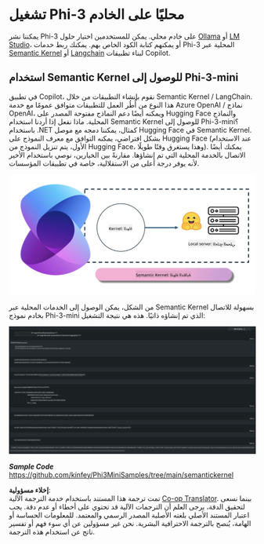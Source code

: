 <!--
CO_OP_TRANSLATOR_METADATA:
{
  "original_hash": "bcf5dd7031db0031abdb9dd0c05ba118",
  "translation_date": "2025-05-07T10:43:28+00:00",
  "source_file": "md/01.Introduction/03/Local_Server_Inference.md",
  "language_code": "ar"
}
-->
# **تشغيل Phi-3 محليًا على الخادم**

يمكننا نشر Phi-3 على خادم محلي. يمكن للمستخدمين اختيار حلول [Ollama](https://ollama.com) أو [LM Studio](https://llamaedge.com)، أو يمكنهم كتابة الكود الخاص بهم. يمكنك ربط خدمات Phi-3 المحلية عبر [Semantic Kernel](https://github.com/microsoft/semantic-kernel?WT.mc_id=aiml-138114-kinfeylo) أو [Langchain](https://www.langchain.com/) لبناء تطبيقات Copilot.

## **استخدام Semantic Kernel للوصول إلى Phi-3-mini**

في تطبيق Copilot، نقوم بإنشاء التطبيقات من خلال Semantic Kernel / LangChain. هذا النوع من أُطُر العمل للتطبيقات متوافق عمومًا مع خدمة Azure OpenAI / نماذج OpenAI، ويمكنه أيضًا دعم النماذج مفتوحة المصدر على Hugging Face والنماذج المحلية. ماذا نفعل إذا أردنا استخدام Semantic Kernel للوصول إلى Phi-3-mini؟ باستخدام .NET كمثال، يمكننا دمجه مع موصل Hugging Face في Semantic Kernel. بشكل افتراضي، يمكنه التوافق مع معرف النموذج على Hugging Face (عند الاستخدام الأول، يتم تنزيل النموذج من Hugging Face، وهذا يستغرق وقتًا طويلًا). يمكنك أيضًا الاتصال بالخدمة المحلية التي تم إنشاؤها. مقارنةً بين الخيارين، نوصي باستخدام الأخير لأنه يوفر درجة أعلى من الاستقلالية، خاصة في تطبيقات المؤسسات.

![sk](../../../../../translated_images/sk.d03785c25edc6d445a2e9ae037979e544e0b0c482f43c7617b0324e717b9af62.ar.png)

من الشكل، يمكن الوصول إلى الخدمات المحلية عبر Semantic Kernel بسهولة للاتصال بخادم نموذج Phi-3-mini الذي تم إنشاؤه ذاتيًا. هذه هي نتيجة التشغيل:

![skrun](../../../../../translated_images/skrun.5aafc1e7197dca2020eefcaeaaee184d29bb0cf1c37b00fd9c79acc23a6dc8d2.ar.png)

***Sample Code*** https://github.com/kinfey/Phi3MiniSamples/tree/main/semantickernel

**إخلاء مسؤولية**:  
تمت ترجمة هذا المستند باستخدام خدمة الترجمة الآلية [Co-op Translator](https://github.com/Azure/co-op-translator). بينما نسعى لتحقيق الدقة، يرجى العلم أن الترجمات الآلية قد تحتوي على أخطاء أو عدم دقة. يجب اعتبار المستند الأصلي بلغته الأصلية المصدر الرسمي والمعتمد. للمعلومات الحساسة أو الهامة، يُنصح بالترجمة الاحترافية البشرية. نحن غير مسؤولين عن أي سوء فهم أو تفسير ناتج عن استخدام هذه الترجمة.